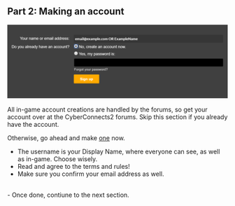 Part 2: Making an account
---

![alt](../img/create-account.png)

All in-game account creations are handled by the forums, so get your account over at the CyberConnects2 forums. Skip this section if you already have the account.

Otherwise, go ahead and make [one](http://forums.cyberconnects2.com/) now.

- The username is your Display Name, where everyone can see, as well as in-game. Choose wisely.
- Read and agree to the terms and rules!
- Make sure you confirm your email address as well.
<br>
- Once done, contiune to the next section.